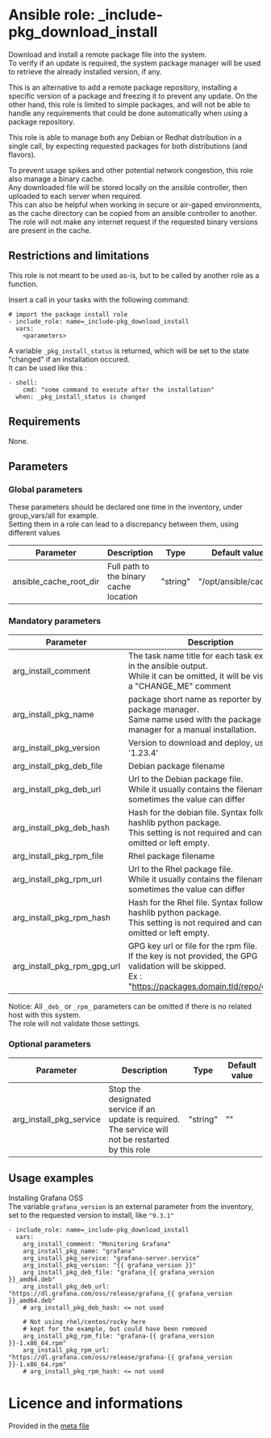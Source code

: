 # Ansible role: _include-pkg_download_install

Download and install a remote package file into the system.  
To verify if an update is required, the system package manager will be used to retrieve the already installed version, if any.  

This is an alternative to add a remote package repository, installing a specific version of a package and freezing it to prevent any update. On the other hand, this role is limited to simple packages, and will not be able to handle any requirements that could be done automatically when using a package repository.

This role is able to manage both any Debian or Redhat distribution in a single call, by expecting requested packages for both distributions (and flavors).  


To prevent usage spikes and other potential network congestion, this role also manage a binary cache.  
Any downloaded file will be stored locally on the ansible controller, then uploaded to each server when required.  
This can also be helpful when working in secure or air-gaped environments, as the cache directory can be copied from an ansible controller to another. The role will not make any internet request if the requested binary versions are present in the cache.


## Restrictions and limitations

This role is not meant to be used as-is, but to be called by another role as a function.

Insert a call in your tasks with the following command:
```
# import the package install role
- include_role: name=_include-pkg_download_install
  vars:
    <parameters>
```


A variable `_pkg_install_status` is returned, which will be set to the state "changed" if an installation occured.  
It can be used like this :
```
- shell:
    cmd: "some command to execute after the installation"
  when: _pkg_install_status is changed
```


## Requirements

None.


## Parameters

### Global parameters

These parameters should be declared one time in the inventory, under group_vars/all for example.  
Setting them in a role can lead to a discrepancy between them, using different values

| Parameter | Description | Type | Default value |
| --------- | ----------- | ---- | ------------- |
| ansible_cache_root_dir | Full path to the binary cache location | "string" | "/opt/ansible/cache" |


### Mandatory parameters

| Parameter | Description | Type |
| --------- | ----------- | ---- |
| arg_install_comment | The task name title for each task execution in the ansible output.<br />While it can be omitted, it will be visible as a "CHANGE_ME" comment | "string" |
| arg_install_pkg_name | package short name as reporter by the package manager.<br />Same name used with the package manager for a manual installation. | "string" |
| arg_install_pkg_version | Version to download and deploy, usually '1.23.4' | "string" |
| arg_install_pkg_deb_file | Debian package filename | "string" | 
| arg_install_pkg_deb_url | Url to the Debian package file.<br />While it usually contains the filename, sometimes the value can differ | "string" |
| arg_install_pkg_deb_hash | Hash for the debian file. Syntax follows the hashlib python package.<br />This setting is not required and can be omitted or left empty. | "sha256:xyz..." |
| arg_install_pkg_rpm_file | Rhel package filename | "string" | 
| arg_install_pkg_rpm_url | Url to the Rhel package file.<br />While it usually contains the filename, sometimes the value can differ | "string" |
| arg_install_pkg_rpm_hash | Hash for the Rhel file. Syntax follows the hashlib python package.<br />This setting is not required and can be omitted or left empty. | "sha256:xyz..." |
| arg_install_pkg_rpm_gpg_url | GPG key url or file for the rpm file.<br />If the key is not provided, the GPG validation will be skipped.<br />Ex : "https://packages.domain.tld/repo/gpgkey" | "string" |

Notice: All `_deb_` or `_rpm_` parameters can be omitted if there is no related host with this system.  
The role will not validate those settings.


### Optional parameters

| Parameter | Description | Type | Default value |
| --------- | ----------- | ---- | ------------- |
| arg_install_pkg_service | Stop the designated service if an update is required.<br />The service will not be restarted by this role | "string" | "" |


## Usage examples

Installing Grafana OSS  
The variable `grafana_version` is an external parameter from the inventory, set to the requested version to install, like `"9.3.1"`

```
- include_role: name=_include-pkg_download_install
  vars:
    arg_install_comment: "Monitoring Grafana"
    arg_install_pkg_name: "grafana"
    arg_install_pkg_service: "grafana-server.service"
    arg_install_pkg_version: "{{ grafana_version }}"
    arg_install_pkg_deb_file: "grafana_{{ grafana_version }}_amd64.deb"
    arg_install_pkg_deb_url: "https://dl.grafana.com/oss/release/grafana_{{ grafana_version }}_amd64.deb"
    # arg_install_pkg_deb_hash: <= not used

    # Not using rhel/centos/rocky here
    # kept for the example, but could have been removed
    arg_install_pkg_rpm_file: "grafana-{{ grafana_version }}-1.x86_64.rpm"
    arg_install_pkg_rpm_url: "https://dl.grafana.com/oss/release/grafana-{{ grafana_version }}-1.x86_64.rpm"
    # arg_install_pkg_rpm_hash: <= not used
```


# Licence and informations

Provided in the [meta file](meta/main.yml)

